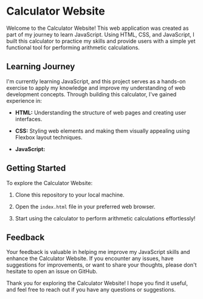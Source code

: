 # Calculator Website

Welcome to the Calculator Website! This web application was created as part of my journey to learn JavaScript. Using HTML, CSS, and JavaScript, I built this calculator to practice my skills and provide users with a simple yet functional tool for performing arithmetic calculations.

## Learning Journey

I'm currently learning JavaScript, and this project serves as a hands-on exercise to apply my knowledge and improve my understanding of web development concepts. Through building this calculator, I've gained experience in:

- **HTML:** Understanding the structure of web pages and creating user interfaces.
  
- **CSS:** Styling web elements and making them visually appealing using Flexbox layout techniques.
  
- **JavaScript:**

## Getting Started

To explore the Calculator Website:

1. Clone this repository to your local machine.
   
2. Open the `index.html` file in your preferred web browser.

3. Start using the calculator to perform arithmetic calculations effortlessly!

## Feedback

Your feedback is valuable in helping me improve my JavaScript skills and enhance the Calculator Website. If you encounter any issues, have suggestions for improvements, or want to share your thoughts, please don't hesitate to open an issue on GitHub.

Thank you for exploring the Calculator Website! I hope you find it useful, and feel free to reach out if you have any questions or suggestions.
